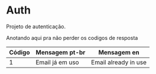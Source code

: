# Auth
Projeto de autenticação.

Anotando aqui pra não perder os codigos de resposta

| Código | Mensagem pt-br | Mensagem en |
| ------ | -------------- | ----------- |
| 1 | Email já em uso | Email already in use |